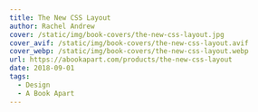 ```yaml
---
title: The New CSS Layout
author: Rachel Andrew 
cover: /static/img/book-covers/the-new-css-layout.jpg
cover_avif: /static/img/book-covers/the-new-css-layout.avif
cover_webp: /static/img/book-covers/the-new-css-layout.webp
url: https://abookapart.com/products/the-new-css-layout
date: 2018-09-01
tags:
  - Design
  - A Book Apart
---
```

